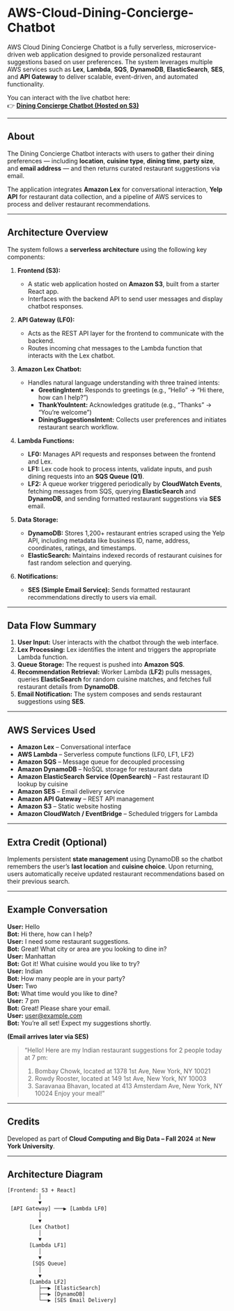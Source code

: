 # AWS-Cloud-Dining-Concierge-Chatbot

AWS Cloud Dining Concierge Chatbot is a fully serverless, microservice-driven web application designed to provide personalized restaurant suggestions based on user preferences. The system leverages multiple AWS services such as **Lex**, **Lambda**, **SQS**, **DynamoDB**, **ElasticSearch**, **SES**, and **API Gateway** to deliver scalable, event-driven, and automated functionality.

You can interact with the live chatbot here:  
👉 [**Dining Concierge Chatbot (Hosted on S3)**](https://diningconciergechatbot2025.s3.us-east-1.amazonaws.com/index.html)

---

## About

The Dining Concierge Chatbot interacts with users to gather their dining preferences — including **location**, **cuisine type**, **dining time**, **party size**, and **email address** — and then returns curated restaurant suggestions via email.  

The application integrates **Amazon Lex** for conversational interaction, **Yelp API** for restaurant data collection, and a pipeline of AWS services to process and deliver restaurant recommendations.

---


## Architecture Overview

The system follows a **serverless architecture** using the following key components:

1. **Frontend (S3):**
   - A static web application hosted on **Amazon S3**, built from a starter React app.
   - Interfaces with the backend API to send user messages and display chatbot responses.

2. **API Gateway (LF0):**
   - Acts as the REST API layer for the frontend to communicate with the backend.
   - Routes incoming chat messages to the Lambda function that interacts with the Lex chatbot.

3. **Amazon Lex Chatbot:**
   - Handles natural language understanding with three trained intents:
     - **GreetingIntent:** Responds to greetings (e.g., “Hello” → “Hi there, how can I help?”)
     - **ThankYouIntent:** Acknowledges gratitude (e.g., “Thanks” → “You’re welcome”)
     - **DiningSuggestionsIntent:** Collects user preferences and initiates restaurant search workflow.

4. **Lambda Functions:**
   - **LF0:** Manages API requests and responses between the frontend and Lex.
   - **LF1:** Lex code hook to process intents, validate inputs, and push dining requests into an **SQS Queue (Q1)**.
   - **LF2:** A queue worker triggered periodically by **CloudWatch Events**, fetching messages from SQS, querying **ElasticSearch** and **DynamoDB**, and sending formatted restaurant suggestions via **SES** email.

5. **Data Storage:**
   - **DynamoDB:** Stores 1,200+ restaurant entries scraped using the Yelp API, including metadata like business ID, name, address, coordinates, ratings, and timestamps.
   - **ElasticSearch:** Maintains indexed records of restaurant cuisines for fast random selection and querying.

6. **Notifications:**
   - **SES (Simple Email Service):** Sends formatted restaurant recommendations directly to users via email.

---

## Data Flow Summary

1. **User Input:** User interacts with the chatbot through the web interface.  
2. **Lex Processing:** Lex identifies the intent and triggers the appropriate Lambda function.  
3. **Queue Storage:** The request is pushed into **Amazon SQS**.  
4. **Recommendation Retrieval:** Worker Lambda (**LF2**) pulls messages, queries **ElasticSearch** for random cuisine matches, and fetches full restaurant details from **DynamoDB**.  
5. **Email Notification:** The system composes and sends restaurant suggestions using **SES**.

---

## AWS Services Used

- **Amazon Lex** – Conversational interface  
- **AWS Lambda** – Serverless compute functions (LF0, LF1, LF2)  
- **Amazon SQS** – Message queue for decoupled processing  
- **Amazon DynamoDB** – NoSQL storage for restaurant data  
- **Amazon ElasticSearch Service (OpenSearch)** – Fast restaurant ID lookup by cuisine  
- **Amazon SES** – Email delivery service  
- **Amazon API Gateway** – REST API management  
- **Amazon S3** – Static website hosting  
- **Amazon CloudWatch / EventBridge** – Scheduled triggers for Lambda  

---

## Extra Credit (Optional)

Implements persistent **state management** using DynamoDB so the chatbot remembers the user’s **last location** and **cuisine choice**. Upon returning, users automatically receive updated restaurant recommendations based on their previous search.

---

## Example Conversation

**User:** Hello  
**Bot:** Hi there, how can I help?  
**User:** I need some restaurant suggestions.  
**Bot:** Great! What city or area are you looking to dine in?  
**User:** Manhattan  
**Bot:** Got it! What cuisine would you like to try?  
**User:** Indian  
**Bot:** How many people are in your party?  
**User:** Two  
**Bot:** What time would you like to dine?  
**User:** 7 pm  
**Bot:** Great! Please share your email.  
**User:** user@example.com  
**Bot:** You’re all set! Expect my suggestions shortly.  

**(Email arrives later via SES)**  
> “Hello! Here are my Indian restaurant suggestions for 2 people today at 7 pm:  
> 1. Bombay Chowk, located at 1378 1st Ave, New York, NY 10021
> 2. Rowdy Rooster, located at 149 1st Ave, New York, NY 10003  
> 3. Saravanaa Bhavan, located at 413 Amsterdam Ave, New York, NY 10024
> Enjoy your meal!”

---

## Credits

Developed as part of **Cloud Computing and Big Data – Fall 2024** at **New York University**.

---

## Architecture Diagram

```plaintext
[Frontend: S3 + React]
          │
          ▼
 [API Gateway] ───▶ [Lambda LF0]
          │
          ▼
       [Lex Chatbot]
          │
          ▼
       [Lambda LF1]
          │
          ▼
        [SQS Queue]
          │
          ▼
       [Lambda LF2]
          ├──▶ [ElasticSearch]
          ├──▶ [DynamoDB]
          └──▶ [SES Email Delivery]
